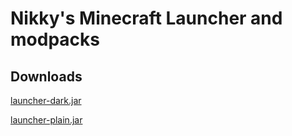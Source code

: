 # Nikky's Minecraft Launcher and modpacks

## Downloads

[launcher-dark.jar][launcher-dark]

[launcher-plain.jar][launcher]

[launcher]: https://nikky.moe/mc/.launcher/launcher.jar  "plain launcher"
[launcher-dark]: https://nikky.moe/mc/.launcher/launcher-dark.jar  "fancy laucher"